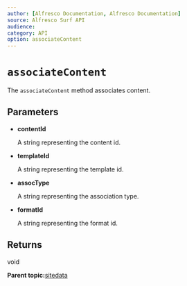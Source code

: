 ```yaml
---
author: [Alfresco Documentation, Alfresco Documentation]
source: Alfresco Surf API
audience: 
category: API
option: associateContent
---
```


# `associateContent`

The `associateContent` method associates content.

## Parameters

-   **contentId**

    A string representing the content id.

-   **templateId**

    A string representing the template id.

-   **assocType**

    A string representing the association type.

-   **formatId**

    A string representing the format id.


## Returns

void

**Parent topic:**[sitedata](../references/APISurf-sitedata.md)

